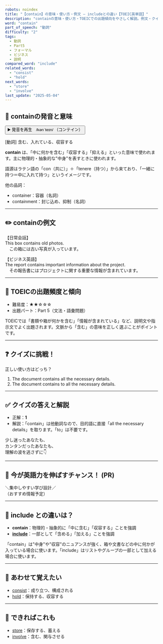 ```yaml
---
robots: noindex
title: "【contain】の意味・使い方・例文 ― includeとの違い【TOEIC英単語】"
description: "containの意味・使い方・TOEICでの出題傾向をやさしく解説。例文・クイズ付きでincludeとの違いもわかりやすく学べます。"
word: "contain"
part_of_speech: "動詞"
difficulty: "2"
tags:
  - 動詞
  - Part5
  - フォーマル
  - ビジネス
  - 説明
compared_word: "include"
related_words:
  - "consist"
  - "hold"
next_words:
  - "store"
  - "involve"
last_update: "2025-05-04"
---
```


## 🔰 containの発音と意味

<button class="play-audio" onclick="playTTS('contain')">
  <span class="play-audio-main">
    ▶️ 発音を再生　/kənˈteɪn/
  </span>
  <span class="play-audio-sub">
    （コンテイン）
  </span>
</button>

[動詞] 含む、入れている、収容する

**contain** は、「中に何かを含む」「収容する」「抑える」といった意味で使われます。主に物理的・抽象的な"中身"を表すときに使われます。

語源はラテン語の「con（共に）」＋「tenere（持つ）」から来ており、「一緒に持つ＝中に入れて持つ」というイメージです。

他の品詞：  
- container：容器（名詞）
- containment：封じ込め、抑制（名詞）

---

## ✏️ containの例文

【日常会話】  
This box contains old photos.  
　この箱には古い写真が入っています。

【ビジネス英語】  
The report contains important information about the project.  
　その報告書にはプロジェクトに関する重要な情報が含まれています。

---

## 🎯 TOEICの出題頻度と傾向

- 難易度：★★☆☆☆
- 出題パート：Part 5（文法・語彙問題）

TOEICでは「書類や箱が何かを含む」「情報が含まれている」など、説明文や指示文でよく出題されます。文脈から「含む」の意味を正しく選ぶことがポイントです。

---

## ❓ クイズに挑戦！

正しい使い方はどっち？

1. The document contains all the necessary details.  
2. The document contains to all the necessary details.

---

## ✅ クイズの答えと解説

- 正解：**1**
- 解説：「contain」は他動詞なので、目的語に直接「all the necessary details」を取ります。「to」は不要です。

少し迷ったあなたも、  
カンタンだったあなたも、  
理解の波を逃さずに👇️

---

## 🚀 今が英語力を伸ばすチャンス！ (PR)

<div class="info-center">
＼集中しやすい学び設計／<br>  
（おすすめ情報予定）
</div>

---

## 🤔  include との違いは？

- **contain**：物理的・抽象的に「中に含む」「収容する」ことを強調
- **[include](/word/include)**：一部として「含める」「加える」ことを強調

「contain」は"中身"や"収容"のニュアンスが強く、箱や文書などの中に何かが入っている場合に使います。「include」はリストやグループの一部として加える場合に使います。

---

## 🧩 あわせて覚えたい

- [consist](/word/consist)：成り立つ、構成される
- [hold](/word/hold)：保持する、収容する

---

## 📖 できればこれも

- [store](/word/store)：保存する、蓄える
- [involve](/word/involve)：含む、関与させる

<!-- cvid: aid14_bid38 -->

